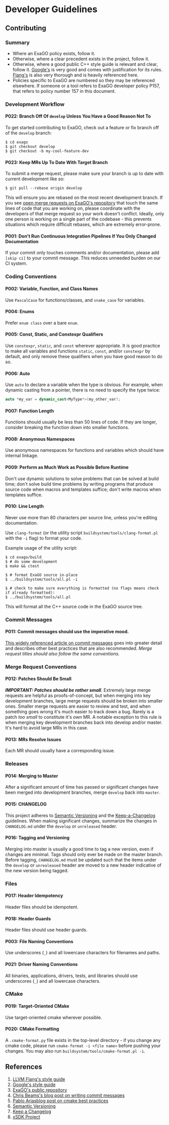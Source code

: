 
# Developer Guidelines

## Contributing

### Summary

- Where an ExaGO policy exists, follow it.
- Otherwise, where a clear precedent exists in the project, follow it.
- Otherwise, where a good public C++ style guide is relevant and clear, follow it. [Google's](https://google.github.io/styleguide/cppguide.html) is very good and comes with justification for its rules. [Flang's](https://github.com/llvm/llvm-project/blob/main/flang/docs/C%2B%2Bstyle.md) is also very thorough and is heavily referenced here.
- Policies specific to ExaGO are numbered so they may be referenced elsewhere. If someone or a tool refers to ExaGO developer policy P157, that refers to policy number 157 in this document.

### Development Workflow

#### P022: Branch Off Of `develop` Unless You Have a Good Reason Not To

To get started contributing to ExaGO, check out a feature or fix branch off of
the `develop` branch:

```shell
$ cd exago
$ git checkout develop
$ git checkout -b my-cool-feature-dev
```

#### P023: Keep MRs Up To Date With Target Branch

To submit a merge request, please make sure your branch is up to date with
current development like so:

```shell
$ git pull --rebase origin develop
```

This will ensure you are rebased on the most recent development branch.
If you see [open merge requests on ExaGO's repository](https://gitlab.pnnl.gov/exasgd/frameworks/exago/-/merge_requests) that touch the same lines of code that you are working on, please coordinate with the developers of that merge request so your work doesn't conflict.
Ideally, only one person is working on a single part of the codebase - this
prevents situations which require difficult rebases, which are extremely
error-prone.

#### P001: Don't Run Continuous Integration Pipelines If You Only Changed Documentation

If your commit only touches comments and/or documentation, please add `[skip ci]` to your commit message.
This reduces unneeded burden on our CI system.

### Coding Conventions

#### P002: Variable, Function, and Class Names

Use `PascalCase` for functions/classes, and `snake_case` for variables.

#### P004: Enums

Prefer `enum class` over a bare `enum`.

#### P005: Const, Static, and Constexpr Qualifiers

Use `constexpr`, `static`, and `const` wherever appropriate. It is good practice to make all variables and functions `static`, `const`, and/or `constexpr` by default, and only remove these qualifiers when you have good reason to do so.

#### P006: Auto

Use `auto` to declare a variable when the type is obvious. For example, when dynamic casting from a pointer, there is no need to specify the type twice:
```cpp
auto *my_var = dynamic_cast<MyType*>(my_other_var);
```

#### P007: Function Length

Functions should usually be less than 50 lines of code. If they are longer, consider breaking the function down into smaller functions.

#### P008: Anonymous Namespaces

Use anonymous namespaces for functions and variables which should have internal linkage.

#### P009: Perform as Much Work as Possible Before Runtime

Don't use dynamic solutions to solve problems that can be solved at build time; don't solve build time problems by writing programs that produce source code when macros and templates suffice; don't write macros when templates suffice.

#### P010: Line Length

Never use more than 80 characters per source line, unless you're editing documentation.

Use `clang-format` (or the utility script `buildsystem/tools/clang-format.pl` with the `-i` flag) to format your code.

Example usage of the utility script:
```console
$ cd exago/build
$ # do some development
$ make && ctest

$ # format ExaGO source in-place
$ ../buildsystem/tools/all.pl -i

$ # check to make sure everything is formatted (no flags means check if already formatted):
$ ../buildsystem/tools/all.pl
```

This will format all the C++ source code in the ExaGO source tree.

### Commit Messages

#### P011: Commit messages should use the imperative mood.

[This widely referenced article on commit messages](https://chris.beams.io/posts/git-commit/#imperative)
goes into greater detail and describes other best practices that are also
recommended.
*Merge request titles should also follow the same conventions.*

### Merge Request Conventions

#### P012: Patches Should Be Small

***IMPORTANT: Patches should be rather small***.
Extremely large merge requests are helpful as proofs-of-concept, but when merging into key development branches, large merge requests should be broken into smaller ones. Smaller merge requests are easier to review and test, and when something goes wrong it's much easier to track down a bug. Rarely is a patch *too small* to constitute it's own MR.
A notable exception to this rule is when merging key development branches back into develop and/or master. It's hard to avoid large MRs in this case.

#### P013: MRs Resolve Issues

Each MR should usually have a corresponding issue.

### Releases

#### P014: Merging to Master

After a significant amount of time has passed or significant changes have been merged into development branches, merge `develop` back into `master`.

#### P015: CHANGELOG

This project adheres to [Semantic Versioning](https://semver.org/spec/v2.0.0.html) and the [Keep-a-Changelog](https://keepachangelog.com/en/1.0.0/) guidelines.
When making significant changes, summarize the changes in `CHANGELOG.md` under the `develop` or `unreleased` header.

#### P016: Tagging and Versioning

Merging into master is usually a good time to tag a new version, even if changes are minimal.
Tags should only ever be made on the master branch.
Before tagging, `CHANGELOG.md` must be updated such that the items under the `develop` or `unrealeased` header are moved to a new header indicative of the new version being tagged.

### Files

#### P017: Header Idempotency

Header files should be idempotent.

#### P018: Header Guards

Header files should use header guards.

#### P003: File Naming Conventions

Use underscores (`_`) and all lowercase characters for filenames and paths.

#### P021: Driver Naming Conventions

All binaries, applications, drivers, tests, and libraries should use underscores (`_`) and all lowercase characters.

### CMake

#### P019: Target-Oriented CMake

Use target-oriented cmake wherever possible.

#### P020: CMake Formatting

A `.cmake-format.py` file exists in the top-level directory - if you change any cmake code, please run `cmake-format -i <file name>` before pushing your changes.
You may also run `buildsystem/tools/cmake-format.pl -i`.

## References

1. [LLVM Flang's style guide](https://github.com/llvm/llvm-project/blob/main/flang/docs/C%2B%2Bstyle.md)
1. [Google's style guide](https://google.github.io/styleguide/cppguide.html)
1. [ExaGO's public repository](https://gitlab.pnnl.gov/exasgd/frameworks/exago/-/merge_requests)
1. [Chris Beams's blog post on writing commit messages](https://chris.beams.io/posts/git-commit)
1. [Pablo Ariasblog post on cmake best practices](https://pabloariasal.github.io/2018/02/19/its-time-to-do-cmake-right/)
1. [Semantic Versioning](https://semver.org/spec/v2.0.0.html)
1. [Keep a Changelog](https://keepachangelog.com/en/1.0.0/)
1. [xSDK Project](https://xsdk.info/policies/)
